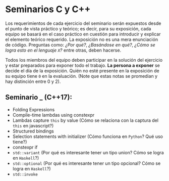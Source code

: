 # Seminarios C y C++

Los requerimientos de cada ejercicio del seminario serán expuestos desde el punto de vista práctico y teórico; es decir, para su exposición, cada equipo se basará 
en el caso práctico en cuestión para introducir y explicar el elemento teórico requerido. La exposición no es una mera enunciación de código. Preguntas como: 
_¿Por qué?_, _¿Basándose en qué?_, _¿Cómo se logra esto en el lenguaje `X`?_ entre otras, deben hacerse.

Todos los miembros del equipo deben participar en la solución del ejercicio y estar preparados para exponer todo el trabajo. **La persona a exponer** se decide el 
día de la exposición. Quién no esté presente en la exposición de su equipo tiene `0` en la evaluación. (Note que estas notas se promedian y hay distinción entre 0 
y 2).


## Seminario _ (C++17):

- Folding Expressions
- Compile-time lambdas using constexpr
- Lambdas capture `this` by value (Cómo se relaciona con la captura del `this` en javascript?)
- Structured bindings
- Selection statements with initializer (Cómo funciona en `Python`? Qué uso tiene?)
- constexpr if
- `std::variant` (Por qué es interesante tener un tipo union? Cómo se logra en `Haskell`?)
- `std::optional` (Por qué es interesante tener un tipo opcional? Cómo se logra en `Haskell`?)
- `std::invoke`


